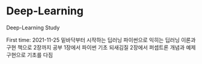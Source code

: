 # Deep-Learning
Deep-Learning Study

First time: 2021-11-25
밑바닥부터 시작하는 딥러닝 파이썬으로 익히는 딥러닝 이론과 구현 책으로 2장까지 공부
1장에서 파이썬 기초 되새김질
2장에서 퍼셉트론 개념과 예제 구현으로 기초를 다짐
